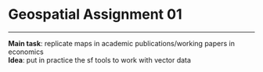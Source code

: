 # Geospatial Assignment 01
---
**Main task**: replicate maps in academic publications/working papers in economics \
**Idea**: put in practice the sf tools to work with vector data
